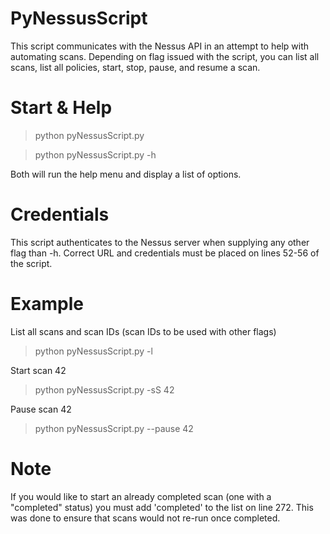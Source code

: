 # PyNessusScript
This script communicates with the Nessus API in an attempt to help with automating scans. Depending on flag issued with the script, you can list all scans, list all policies, start, stop, pause, and resume a scan.


# Start & Help
> python pyNessusScript.py

> python pyNessusScript.py -h

Both will run the help menu and display a list of options.


# Credentials
This script authenticates to the Nessus server when supplying any other flag than -h. Correct URL and credentials must be placed on lines 52-56 of the script.


# Example
List all scans and scan IDs (scan IDs to be used with other flags)

> python pyNessusScript.py -l

Start scan 42
 
> python pyNessusScript.py -sS 42

Pause scan 42

> python pyNessusScript.py --pause 42


# Note
If you would like to start an already completed scan (one with a "completed" status) you must add 'completed' to the list on line 272. This was done to ensure that scans would not re-run once completed.
